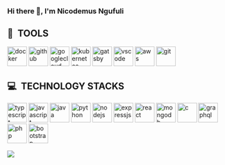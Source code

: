 ### Hi there 👋, I'm Nicodemus Ngufuli

<h2> 🚀 &nbsp;TOOLS</h2>
<p align="left">

 <img src="https://cdn.jsdelivr.net/gh/devicons/devicon/icons/docker/docker-plain-wordmark.svg" alt="docker" width="45" height="45"/>
          
          
<img src="https://cdn.jsdelivr.net/gh/devicons/devicon/icons/github/github-original.svg"  alt="github" width="45" height="45"/>
          
<img src="https://cdn.jsdelivr.net/gh/devicons/devicon/icons/googlecloud/googlecloud-original.svg" alt="googlecloud" width="45" height="45"/>
          
<img src="https://cdn.jsdelivr.net/gh/devicons/devicon/icons/kubernetes/kubernetes-plain-wordmark.svg" alt="kubernetes" width="45" height="45"/>
<img src="https://cdn.jsdelivr.net/gh/devicons/devicon/icons/gatsby/gatsby-plain.svg" alt="gatsby" width="45" height="45"/>     
<img src="https://cdn.jsdelivr.net/gh/devicons/devicon/icons/vscode/vscode-original-wordmark.svg" alt="vscode" width="45" height="45"/>
<img src="https://cdn.jsdelivr.net/gh/devicons/devicon/icons/amazonwebservices/amazonwebservices-original.svg" alt="aws" width="45" height="45"/>
<img src="https://cdn.jsdelivr.net/gh/devicons/devicon/icons/git/git-original.svg" alt="git" width="45" height="45"/>                              
</p>

<h2> 💻 &nbsp;TECHNOLOGY STACKS</h2>
<p align="left">

<img src="https://cdn.jsdelivr.net/gh/devicons/devicon/icons/typescript/typescript-original.svg" alt="typescript" width="45" height="45"/>
          
<img src="https://cdn.jsdelivr.net/gh/devicons/devicon/icons/javascript/javascript-original.svg" alt="javascript" width="45" height="45"/>
          
<img src="https://cdn.jsdelivr.net/gh/devicons/devicon/icons/java/java-original.svg" alt="java" width="45" height="45"/>
          
<img src="https://cdn.jsdelivr.net/gh/devicons/devicon/icons/python/python-original.svg" alt="python" width="45" height="45"/>
          
<img src="https://cdn.jsdelivr.net/gh/devicons/devicon/icons/nodejs/nodejs-original.svg" alt="nodejs" width="45" height="45"/>
          
<img src="https://cdn.jsdelivr.net/gh/devicons/devicon/icons/express/express-original.svg" alt="expressjs" width="45" height="45"/>
          
<img src="https://cdn.jsdelivr.net/gh/devicons/devicon/icons/react/react-original-wordmark.svg" alt="react" width="45" height="45"/>
          
<img src="https://cdn.jsdelivr.net/gh/devicons/devicon/icons/mongodb/mongodb-original-wordmark.svg" alt="mongodb" width="45" height="45"/>

<img src="https://cdn.jsdelivr.net/gh/devicons/devicon/icons/c/c-original.svg" alt="c" width="45" height="45"/>
          
<img src="https://cdn.jsdelivr.net/gh/devicons/devicon/icons/graphql/graphql-plain-wordmark.svg" alt="graphql" width="45" height="45"/>
          
 <img src="https://cdn.jsdelivr.net/gh/devicons/devicon/icons/php/php-plain.svg" alt="php" width="45" height="45"/>
          
<img src="https://cdn.jsdelivr.net/gh/devicons/devicon/icons/bootstrap/bootstrap-original.svg" alt="bootstrap" width="45" height="45"/>
          
                                      
</p>

<a href="https://github.com/Ngufuli/github-readme-stats"><img align="center" src="https://github-readme-stats.vercel.app/api/top-langs/?username=Ngufuli&layout=compact&theme=buefy&hide_border=true" /></a>

